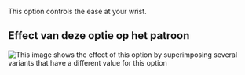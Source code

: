 This option controls the ease at your wrist.

## Effect van deze optie op het patroon

![This image shows the effect of this option by superimposing several variants that have a different value for this option](huey_cuffease_sample.svg "Effect of this option on the pattern")
